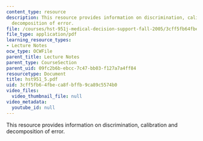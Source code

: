 ```yaml
---
content_type: resource
description: This resource provides information on discrimination, calibration and
  decomposition of error.
file: /courses/hst-951j-medical-decision-support-fall-2005/3cff5fb64fbeca8fbffb9ca89c5574b0_hst951_5.pdf
file_type: application/pdf
learning_resource_types:
- Lecture Notes
ocw_type: OCWFile
parent_title: Lecture Notes
parent_type: CourseSection
parent_uid: 09fc2b6b-ebcc-7c47-bb03-f127a7a4ff84
resourcetype: Document
title: hst951_5.pdf
uid: 3cff5fb6-4fbe-ca8f-bffb-9ca89c5574b0
video_files:
  video_thumbnail_file: null
video_metadata:
  youtube_id: null
---
```

This resource provides information on discrimination, calibration and decomposition of error.

